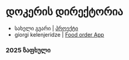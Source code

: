 # დოკერის დირექტორია

- სახელი გვარი | [პროექტი](/მისამართი)
- giorgi kelenjeridze | [Food order App](https://hub.docker.com/r/kelenjo/flask_app)
### 2025 ზაფხული